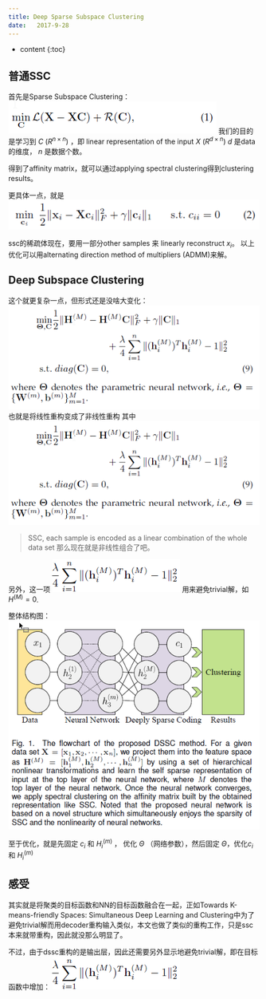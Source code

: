 ```yaml
--- 
title: Deep Sparse Subspace Clustering
date:   2017-9-28
---
```




* content
{:toc}


## 普通SSC

首先是Sparse Subspace Clustering：
![](DeepSparseSubspaceClustering\ssc.png)
我们的目的是学习到 $C$ ($R^{n\times n}$) ，即 linear representation of the input $X$ ($R^{d\times n}$)
$d$ 是data的维度， $n$ 是数据个数。

得到了affinity matrix，就可以通过applying spectral clustering得到clustering results。

更具体一点，就是
![](DeepSparseSubspaceClustering\ssc2.png)

ssc的稀疏体现在，要用一部分other samples 来 linearly reconstruct  $x_i$。
以上优化可以用alternating direction method of multipliers (ADMM)来解。

## Deep Subspace Clustering
这个就更复杂一点，但形式还是没啥大变化：
![](DeepSparseSubspaceClustering\dssc.png)
也就是将线性重构变成了非线性重构
其中
![](DeepSparseSubspaceClustering\dssc.png)
>SSC, each sample is encoded as a linear combination of the whole data set
那么现在就是非线性组合了吧。


另外，这一项
![](DeepSparseSubspaceClustering\trivial.png)
用来避免trivial解，如 $H^(M)=0$.

整体结构图：
![](DeepSparseSubspaceClustering\flowchart.png)


至于优化，就是先固定 $c_i$ 和 $H_i^(m)$ ， 优化 $\Theta$ （网络参数），然后固定 $\Theta$，优化$c_i$ 和 $H_i^(m)$ 

## 感受
其实就是将聚类的目标函数和NN的目标函数融合在一起，正如Towards K-means-friendly Spaces: Simultaneous Deep Learning and Clustering中为了避免trivial解而用decoder重构输入类似，本文也做了类似的重构工作，只是ssc本来就带重构，因此就没那么明显了。

不过，由于dssc重构的是输出层，因此还需要另外显示地避免trivial解，即在目标函数中增加：
![](DeepSparseSubspaceClustering\trivial.png)